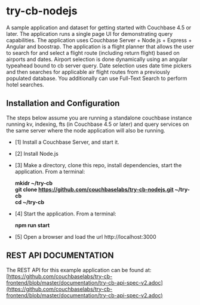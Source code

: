 try-cb-nodejs
===============

A sample application and dataset for getting started with Couchbase 4.5 or later.  The application runs a single page UI for demonstrating query capabilities.   The application uses Couchbase Server +  Node.js + Express + Angular and boostrap.   The application is a flight planner that allows the user to search for and select a flight route (including return flight) based on airports and dates. Airport selection is done dynamically using an angular typeahead bound to cb server query.   Date selection uses date time pickers and then searches for applicable air flight routes from a previously populated database.  You additionally can use Full-Text Search to perform hotel searches.

## Installation and Configuration
The steps below assume you are running a standalone couchbase instance running kv, indexing, fts (in Couchbase 4.5 or later) and query services on the same server where the node application will also be running.

 - [1] Install a Couchbase Server, and start it.
 
 - [2] Install Node.js

 - [3] Make a directory, clone this repo, install dependencies, start the application.  From a terminal:

    **mkidr ~/try-cb   
    git clone https://github.com/couchbaselabs/try-cb-nodejs.git ~/try-cb   
    cd ~/try-cb**   

 - [4] Start the application.  From a terminal:

    **npm run start**

 - [5] Open a browser and load the url http://localhost:3000

## REST API DOCUMENTATION
The REST API for this example application can be found at:
[https://github.com/couchbaselabs/try-cb-frontend/blob/master/documentation/try-cb-api-spec-v2.adoc](https://github.com/couchbaselabs/try-cb-frontend/blob/master/documentation/try-cb-api-spec-v2.adoc)